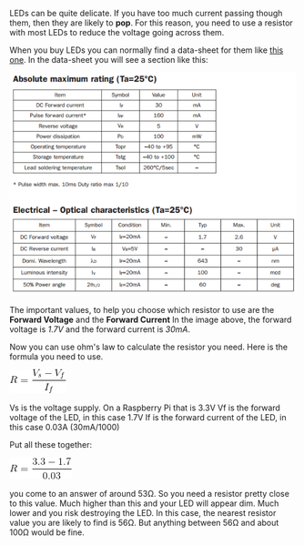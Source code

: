LEDs can be quite delicate. If you have too much current passing though them, then they are likely to **pop**. For this reason, you need to use a resistor with most LEDs to reduce the voltage going across them.

When you buy LEDs you can normally find a data-sheet for them like [this one](https://www.rapidonline.com/pdf/55-1792.pdf). In the data-sheet you will see a section like this:

![led spec](images/datasheet.png)

The important values, to help you choose which resistor to use are the **Forward Voltage** and the **Forward Current** In the image above, the forward voltage is _1.7V_ and the forward current is _30mA_.

Now you can use ohm's law to calculate the resistor you need. Here is the formula you need to use.

![formula](images/formula.gif)

Vs is the voltage supply. On a Raspberry Pi that is 3.3V
Vf is the forward voltage of the LED, in this case 1.7V
If is the forward current of the LED, in this case 0.03A (30mA/1000)

Put all these together:

![calculation](images/calc.gif)

you come to an answer of around 53Ω. So you need a resistor pretty close to this value. Much higher than this and your LED will appear dim. Much lower and you risk destroying the LED. In this case, the nearest resistor value you are likely to find is 56Ω. But anything between 56Ω and about 100Ω would be fine.
